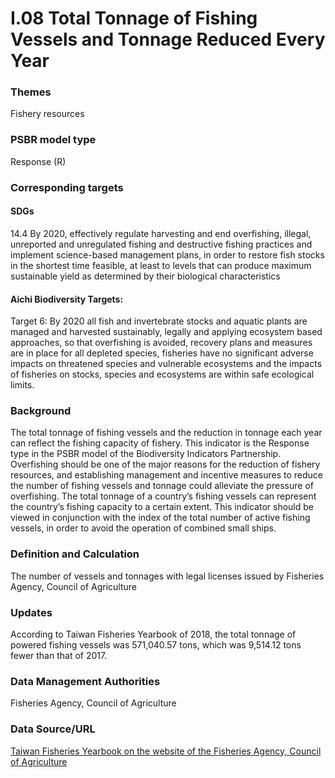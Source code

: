 # I.08 Total Tonnage of Fishing Vessels and Tonnage Reduced Every Year

<script type="text/javascript" src="http://cdn.mathjax.org/mathjax/latest/MathJax.js?config=TeX-AMS-MML_HTMLorMML"></script>

### Themes
Fishery resources
### PSBR model type
Response (R)
### Corresponding targets
#### SDGs
14.4 By 2020, effectively regulate harvesting and end overfishing, illegal, unreported and unregulated fishing and destructive fishing practices and implement science-based management plans, in order to restore fish stocks in the shortest time feasible, at least to levels that can produce maximum sustainable yield as determined by their biological characteristics
#### Aichi Biodiversity Targets:
Target 6: By 2020 all fish and invertebrate stocks and aquatic plants are managed and harvested sustainably, legally and applying ecosystem based approaches, so that overfishing is avoided, recovery plans and measures are in place for all depleted species, fisheries have no significant adverse impacts on threatened species and vulnerable ecosystems and the impacts of fisheries on stocks, species and ecosystems are within safe ecological limits.
### Background
The total tonnage of fishing vessels and the reduction in tonnage each year can reflect the fishing capacity of fishery. This indicator is the Response type in the PSBR model of the Biodiversity Indicators Partnership. Overfishing should be one of the major reasons for the reduction of fishery resources, and establishing management and incentive measures to reduce the number of fishing vessels and tonnage could alleviate the pressure of overfishing. The total tonnage of a country’s fishing vessels can represent the country’s fishing capacity to a certain extent. This indicator should be viewed in conjunction with the index of the total number of active fishing vessels, in order to avoid the operation of combined small ships.
### Definition and Calculation
The number of vessels and tonnages with legal licenses issued by Fisheries Agency, Council of Agriculture
### Updates
According to Taiwan Fisheries Yearbook of 2018, the total tonnage of powered fishing vessels was 571,040.57 tons, which was 9,514.12 tons fewer than that of 2017.
### Data Management Authorities
Fisheries Agency, Council of Agriculture
### Data Source/URL
[Taiwan Fisheries Yearbook on the website of the Fisheries Agency, Council of Agriculture](https://www.fa.gov.tw/cht/PublicationsFishYear/index.aspx)